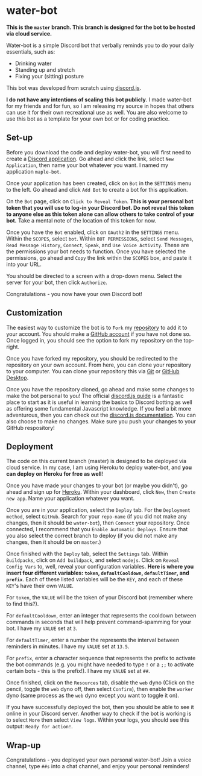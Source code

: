 # water-bot

**This is the `master` branch. This branch is designed for the bot to be hosted via cloud service.**

Water-bot is a simple Discord bot that verbally reminds you to do your daily essentials, such as:

- Drinking water
- Standing up and stretch
- Fixing your (sitting) posture

This bot was developed from scratch using [discord.js](https://discord.js.org/#/).

**I do not have any intentions of scaling this bot publicly**. I made water-bot for my friends and for fun, so I am releasing my source in hopes that others can use it for their own recreational use as well. You are also welcome to use this bot as a template for your own bot or for coding practice.

## Set-up

Before you download the code and deploy water-bot, you will first need to create a [Discord application](https://discord.com/developers/applications). Go ahead and click the link, select `New Application`, then name your bot whatever you want. I named my application `maple-bot`.

Once your application has been created, click on `Bot` in the `SETTINGS` menu to the left. Go ahead and click `Add Bot` to create a bot for this application.

On the `Bot` page, click on `Click to Reveal Token`. **This is your personal bot token that you will use to log-in your Discord bot. Do not reveal this token to anyone else as this token alone can allow others to take control of your bot.** Take a mental note of the location of this token for now.

Once you have the `Bot` enabled, click on `OAuth2` in the `SETTINGS` menu. Within the `SCOPES`, select `bot`. Within `BOT PERMISSIONS`, select `Send Messages`, `Read Message History`, `Connect`, `Speak`, and `Use Voice Activity`. These are the permissions your bot needs to function. Once you have selected the permissions, go ahead and `Copy` the link within the `SCOPES` box, and paste it into your URL.

You should be directed to a screen with a drop-down menu. Select the server for your bot, then click `Authorize`.

Congratulations - you now have your own Discord bot!

## Customization

The easiest way to customize the bot is to `Fork` my [repository](https://github.com/blbudima/water-bot) to add it to your account. You should make a [GitHub account](https://github.com/join) if you have not done so. Once logged in, you should see the option to fork my repository on the top-right.

Once you have forked my repository, you should be redirected to the repository on your own account. From here, you can clone your repository to your computer. You can clone your repository this via [Git](https://git-scm.com/docs/git-clone) or [GitHub Desktop](https://desktop.github.com/).

Once you have the repository cloned, go ahead and make some changes to make the bot personal to you! The official [discord.js guide](https://discordjs.guide/) is a fantastic place to start as it is useful in learning the basics to Discord botting as well as offering some fundamental Javascript knowledge. If you feel a bit more adventurous, then you can check out the [discord.js documentation](https://discord.js.org/#/docs/main/stable/general/welcome). You can also choose to make no changes. Make sure you push your changes to your GitHub respository!

## Deployment

The code on this current branch (master) is designed to be deployed via cloud service. In my case, I am using Heroku to deploy water-bot, and **you can deploy on Heroku for free as well**!

Once you have made your changes to your bot (or maybe you didn't), go ahead and sign up for [Heroku](https://dashboard.heroku.com/apps). Within your dashboard, click `New`, then `Create new app`. Name your application whatever you want.

Once you are in your application, select the `Deploy` tab. For the `Deployment method`, select `GitHub`. Search for your `repo-name` (if you did not make any changes, then it should be `water-bot`), then `Connect` your repository. Once connected, I recommend that you `Enable Automatic Deploys`. Ensure that you also select the correct branch to deploy (if you did not make any changes, then it should be on `master`.)

Once finished with the `Deploy` tab, select the `Settings` tab. Within `Buildpacks`, click on `Add buildpack`, and select `nodejs`. Click on `Reveal Config Vars` to, well, reveal your configuration variables. **Here is where you insert four different variables: `token`, `defaultCooldown`, `defaultTimer`, and `prefix`**. Each of these listed variables will be the `KEY`, and each of these `KEY`'s have their own `VALUE`.

For `token`, the `VALUE` will be the token of your Discord bot (remember where to find this?).

For `defaultCooldown`, enter an integer that represents the cooldown between commands in seconds that will help prevent command-spamming for your bot. I have my `VALUE` set at `3`.

For `defaultTimer`, enter a number the represents the interval between reminders in minutes. I have my `VALUE` set at `13.5`.

For `prefix`, enter a character sequence that represents the prefix to activate the bot commands (e.g. you might have needed to type `!` or a `;;` to activate certain bots - this is the prefix!). I have my `VALUE` set at `##`.

Once finished, click on the `Resources` tab, disable the `web` dyno (Click on the pencil, toggle the `web` dyno off, then select `Confirm`), then enable the `worker` dyno (same process as the `web` dyno except you want to toggle it on).

If you have successfully deployed the bot, then you should be able to see it online in your Discord server. Another way to check if the bot is working is to select `More` then select `View logs`. Within your logs, you should see this output: `Ready for action!`.

## Wrap-up

Congratulations - you deployed your own personal water-bot! Join a voice channel, type `##s` into a chat channel, and enjoy your personal reminders!
